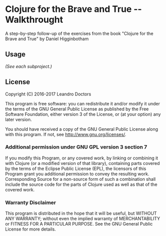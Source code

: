 # Clojure for the Brave and True -- Walkthrought

A step-by-step follow-up of the exercises from the book "Clojure for the Brave and True" by Daniel Higginbotham

## Usage

_(See each subproject.)_

## License

Copyright (C) 2016-2017 Leandro Doctors

This program is free software: you can redistribute it and/or modify it under the terms of the GNU General Public License as published by the Free Software Foundation, either version 3 of the License, or (at your option) any later version.

You should have received a copy of the GNU General Public License along with this program.
If not, see <http://www.gnu.org/licenses/>.

### Additional permission under GNU GPL version 3 section 7

If you modify this Program, or any covered work, by linking or combining it with Clojure (or a modified version of that library), containing parts covered by the terms of the Eclipse Public License (EPL), the licensors of this Program grant you additional permission to convey the resulting work.
Corresponding Source for a non-source form of such a combination shall include the source code for the parts of Clojure used as well as that of the covered work.

### Warranty Disclaimer

This program is distributed in the hope that it will be useful, but WITHOUT ANY WARRANTY; without even the implied warranty of MERCHANTABILITY or FITNESS FOR A PARTICULAR PURPOSE.
See the GNU General Public License for more details.
